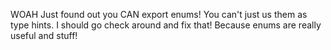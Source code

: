 WOAH Just found out you CAN export enums! You can't just us them as type hints. I should go check around and fix that! Because enums are really useful and stuff!